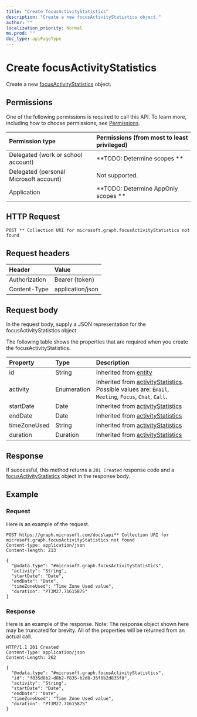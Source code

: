 ```yaml
---
title: "Create focusActivityStatistics"
description: "Create a new focusActivityStatistics object."
author: ""
localization_priority: Normal
ms.prod: ""
doc_type: apiPageType
---
```


# Create focusActivityStatistics

Create a new [focusActivityStatistics](../resources/focusactivitystatistics.md) object.

## Permissions
One of the following permissions is required to call this API. To learn more, including how to choose permissions, see [Permissions](/concepts/permissions-reference.md).

|Permission type|Permissions (from most to least privileged)|
|:---|:---|
|Delegated (work or school account)|**TODO: Determine scopes **|
|Delegated (personal Microsoft account)|Not supported.|
|Application|**TODO: Determine AppOnly scopes **|

## HTTP Request
<!-- {
  "blockType": "ignored"
}
-->
``` http
POST ** Collection URI for microsoft.graph.focusActivityStatistics not found
```

## Request headers
|Header|Value|
|:---|:---|
|Authorization|Bearer {token}|
|Content-Type|application/json|

## Request body
In the request body, supply a JSON representation for the focusActivityStatistics object.

The following table shows the properties that are required when you create the focusActivityStatistics.

|Property|Type|Description|
|:---|:---|:---|
|id|String| Inherited from [entity](../resources/entity.md)|
|activity|Enumeration| Inherited from [activityStatistics](../resources/activityStatistics.md). Possible values are: `Email`, `Meeting`, `Focus`, `Chat`, `Call`.|
|startDate|Date| Inherited from [activityStatistics](../resources/activityStatistics.md)|
|endDate|Date| Inherited from [activityStatistics](../resources/activityStatistics.md)|
|timeZoneUsed|String| Inherited from [activityStatistics](../resources/activityStatistics.md)|
|duration|Duration| Inherited from [activityStatistics](../resources/activityStatistics.md)|



## Response
If successful, this method returns a `201 Created` response code and a [focusActivityStatistics](../resources/focusactivitystatistics.md) object in the response body.

## Example

### Request
Here is an example of the request.
<!-- {
  "blockType": "request",
  "name": "create_focusactivitystatistics_from_"
}
-->
``` http
POST https://graph.microsoft.com/docs\api** Collection URI for microsoft.graph.focusActivityStatistics not found
Content-type: application/json
Content-length: 213

{
  "@odata.type": "#microsoft.graph.focusActivityStatistics",
  "activity": "String",
  "startDate": "Date",
  "endDate": "Date",
  "timeZoneUsed": "Time Zone Used value",
  "duration": "PT3M27.7161587S"
}
```

### Response
Here is an example of the response. Note: The response object shown here may be truncated for brevity. All of the properties will be returned from an actual call.
<!-- {
  "blockType": "response",
  "truncated": true,
  "@odata.type": "microsoft.graph.focusactivitystatistics"
}
-->
``` http
HTTP/1.1 201 Created
Content-Type: application/json
Content-Length: 262

{
  "@odata.type": "#microsoft.graph.focusActivityStatistics",
  "id": "f835d8b2-d8b2-f835-b2d8-35f8b2d835f8",
  "activity": "String",
  "startDate": "Date",
  "endDate": "Date",
  "timeZoneUsed": "Time Zone Used value",
  "duration": "PT3M27.7161587S"
}
```

